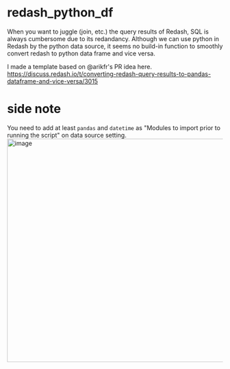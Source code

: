 # redash_python_df

When you want to juggle (join, etc.) the query results of Redash, SQL is always cumbersome due to its redandancy.
Although we can use python in Redash by the python data source, it seems no build-in function to smoothly convert redash to python data frame and vice versa.

I made a template based on @arikfr's PR idea here. 
https://discuss.redash.io/t/converting-redash-query-results-to-pandas-dataframe-and-vice-versa/3015

# side note
You need to add at least `pandas` and `datetime` as "Modules to import prior to running the script" on data source setting.
<img width="522" alt="image" src="https://user-images.githubusercontent.com/13245856/111248006-65e3da80-864c-11eb-85a4-53f0a5937aa5.png">

